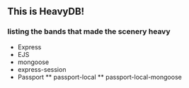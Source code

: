 ## This is HeavyDB!
### listing the bands that made the scenery heavy

* Express
* EJS
* mongoose
* express-session
* Passport
** passport-local
** passport-local-mongoose


